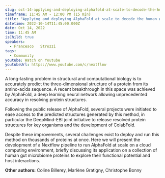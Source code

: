 ```yaml
---
slug: oct-14-applying-and-deploying-alphafold-at-scale-to-decode-the-human-gut-microbiome-proteome
timeframe: 11:45 AM - 12:00 PM (15 min)
title: "Applying and deploying AlphaFold at scale to decode the human gut microbiome proteome"
datetime: 2022-10-14T11:45:00.000Z
date: Oct 14, 2022
time: 11:45 AM
isChild: true
speakers:
  - Francesco	Strozzi
tags:
  - Community
youtube: Watch on Youtube
youtubeUrl: https://www.youtube.com/c/nextflow
---
```

A long-lasting problem in structural and computational biology is to accurately predict the three-dimensional structure of a protein from its amino-acids sequence. A recent breakthrough in this space was achieved by AlphaFold, a deep learning neural network allowing unprecedented accuracy in resolving protein structures.

Following the public release of AlphaFold, several projects were initiated to ease access to the predicted structures generated by this method, in particular the DeepMind-EBI joint initiative to release resolved protein structures for key organisms and the development of ColabFold.

Despite these improvements, several challenges exist to deploy and run this method on thousands of proteins at once. Here we will present the development of a Nextflow pipeline to run AlphaFold at scale on a cloud computing environment, briefly discussing its application on a collection of human gut microbiome proteins to explore their functional potential and host interactions.

**Other authors:** Coline Billerey, Marlène Gratigny, Christophe Bonny
